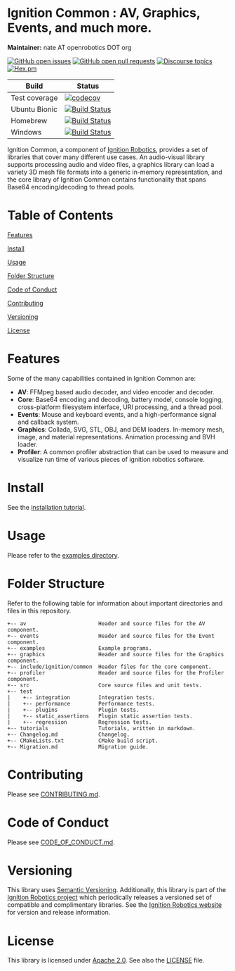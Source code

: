 # Ignition Common : AV, Graphics, Events, and much more.

**Maintainer:** nate AT openrobotics DOT org

[![GitHub open issues](https://img.shields.io/github/issues-raw/ignitionrobotics/ign-common.svg)](https://github.com/ignitionrobotics/ign-common/issues)
[![GitHub open pull requests](https://img.shields.io/github/issues-pr-raw/ignitionrobotics/ign-common.svg)](https://github.com/ignitionrobotics/ign-common/pulls)
[![Discourse topics](https://img.shields.io/discourse/https/community.gazebosim.org/topics.svg)](https://community.gazebosim.org)
[![Hex.pm](https://img.shields.io/hexpm/l/plug.svg)](https://www.apache.org/licenses/LICENSE-2.0)

Build | Status
-- | --
Test coverage | [![codecov](https://codecov.io/gh/ignitionrobotics/ign-common/branch/ign-common3/graph/badge.svg)](https://codecov.io/gh/ignitionrobotics/ign-common)
Ubuntu Bionic | [![Build Status](https://build.osrfoundation.org/buildStatus/icon?job=ignition_common-ci-ign-common3-bionic-amd64)](https://build.osrfoundation.org/job/ignition_common-ci-ign-common3-bionic-amd64)
Homebrew      | [![Build Status](https://build.osrfoundation.org/buildStatus/icon?job=ignition_common-ci-ign-common3-homebrew-amd64)](https://build.osrfoundation.org/job/ignition_common-ci-ign-common3-homebrew-amd64)
Windows       | [![Build Status](https://build.osrfoundation.org/buildStatus/icon?job=ignition_common-ci-ign-common3-windows7-amd64)](https://build.osrfoundation.org/job/ignition_common-ci-ign-common3-windows7-amd64)

Ignition Common, a component of [Ignition
Robotics](https://ignitionrobotics.org), provides a set of libraries that
cover many different use cases. An audio-visual library supports
processing audio and video files, a graphics library can load a variety 3D
mesh file formats into a generic in-memory representation, and the core
library of Ignition Common contains functionality that spans Base64
encoding/decoding to thread pools.

# Table of Contents

[Features](#features)

[Install](#install)

[Usage](#usage)

[Folder Structure](#folder-structure)

[Code of Conduct](#code-of-conduct)

[Contributing](#code-of-contributing)

[Versioning](#versioning)

[License](#license)

# Features

Some of the many capabilities contained in Ignition Common are:

* **AV**: FFMpeg based audio decoder, and video encoder and decoder.
* **Core**: Base64 encoding and decoding, battery model, console logging,
  cross-platform filesystem interface, URI processing, and a thread pool.
* **Events**: Mouse and keyboard events, and a high-performance signal and
callback system.
* **Graphics**: Collada, SVG, STL, OBJ, and DEM loaders. In-memory mesh,
  image, and material representations. Animation processing and BVH loader.
* **Profiler**: A common profiler abstraction that can be used to measure and
  visualize run time of various pieces of ignition robotics software.

# Install

See the [installation tutorial](https://ignitionrobotics.org/api/common/3.11/tutorials.html).

# Usage

Please refer to the [examples directory](https://github.com/ignitionrobotics/ign-common/raw/ign-common3/examples/).

# Folder Structure

Refer to the following table for information about important directories and files in this repository.

```
+-- av                       Header and source files for the AV component.
+-- events                   Header and source files for the Event component.
+-- examples                 Example programs.
+-- graphics                 Header and source files for the Graphics component.
+-- include/ignition/common  Header files for the core component.
+-- profiler                 Header and source files for the Profiler component.
+-- src                      Core source files and unit tests.
+-- test
|    +-- integration         Integration tests.
|    +-- performance         Performance tests.
|    +-- plugins             Plugin tests.
|    +-- static_assertions   Plugin static assertion tests.
|    +-- regression          Regression tests.
+-- tutorials                Tutorials, written in markdown.
+-- Changelog.md             Changelog.
+-- CMakeLists.txt           CMake build script.
+-- Migration.md             Migration guide.
```
# Contributing

Please see
[CONTRIBUTING.md](https://github.com/ignitionrobotics/ign-gazebo/blob/main/CONTRIBUTING.md).

# Code of Conduct

Please see
[CODE_OF_CONDUCT.md](https://github.com/ignitionrobotics/ign-gazebo/blob/main/CODE_OF_CONDUCT.md).

# Versioning

This library uses [Semantic Versioning](https://semver.org/). Additionally, this library is part of the [Ignition Robotics project](https://ignitionrobotics.org) which periodically releases a versioned set of compatible and complimentary libraries. See the [Ignition Robotics website](https://ignitionrobotics.org) for version and release information.

# License

This library is licensed under [Apache 2.0](https://www.apache.org/licenses/LICENSE-2.0). See also the [LICENSE](https://github.com/ignitionrobotics/ign-common/blob/main/LICENSE) file.
